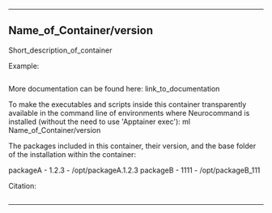 
----------------------------------
## Name_of_Container/version ##
Short_description_of_container

Example:
```
```

More documentation can be found here: link_to_documentation

To make the executables and scripts inside this container transparently available in the command line of environments where Neurocommand is installed (without the need to use 'Apptainer exec'): ml Name_of_Container/version

The packages included in this container, their version, and the base folder of the installation within the container:

packageA - 1.2.3 - /opt/packageA.1.2.3
packageB - 1111 - /opt/packageB_111

Citation:
```

```

----------------------------------
